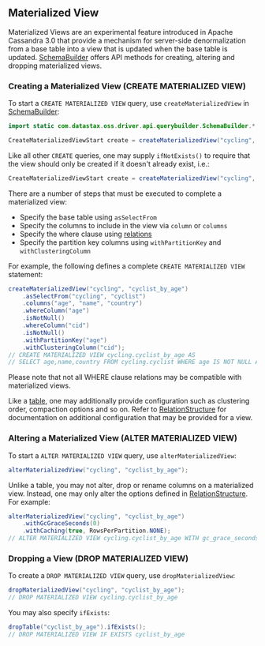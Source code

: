 <!--
Licensed to the Apache Software Foundation (ASF) under one
or more contributor license agreements.  See the NOTICE file
distributed with this work for additional information
regarding copyright ownership.  The ASF licenses this file
to you under the Apache License, Version 2.0 (the
"License"); you may not use this file except in compliance
with the License.  You may obtain a copy of the License at

  http://www.apache.org/licenses/LICENSE-2.0

Unless required by applicable law or agreed to in writing,
software distributed under the License is distributed on an
"AS IS" BASIS, WITHOUT WARRANTIES OR CONDITIONS OF ANY
KIND, either express or implied.  See the License for the
specific language governing permissions and limitations
under the License.
-->

## Materialized View

Materialized Views are an experimental feature introduced in Apache Cassandra 3.0 that provide a
mechanism for server-side denormalization from a base table into a view that is updated when the
base table is updated. [SchemaBuilder] offers API methods for creating, altering and dropping
materialized views.

### Creating a Materialized View (CREATE MATERIALIZED VIEW)

To start a `CREATE MATERIALIZED VIEW` query, use `createMaterializedView` in [SchemaBuilder]:

```java
import static com.datastax.oss.driver.api.querybuilder.SchemaBuilder.*;

CreateMaterializedViewStart create = createMaterializedView("cycling", "cyclist_by_age");
```

Like all other `CREATE` queries, one may supply `ifNotExists()` to require that the view should only
be created if it doesn't already exist, i.e.:

```java
CreateMaterializedViewStart create = createMaterializedView("cycling", "cyclist_by_age").ifNotExists();
```

There are a number of steps that must be executed to complete a materialized view:

* Specify the base table using `asSelectFrom`
* Specify the columns to include in the view via `column` or `columns` 
* Specify the where clause using [relations](../../relation)
* Specify the partition key columns using `withPartitionKey` and `withClusteringColumn`

For example, the following defines a complete `CREATE MATERIALIZED VIEW` statement:

```java
createMaterializedView("cycling", "cyclist_by_age")
    .asSelectFrom("cycling", "cyclist")
    .columns("age", "name", "country")
    .whereColumn("age")
    .isNotNull()
    .whereColumn("cid")
    .isNotNull()
    .withPartitionKey("age")
    .withClusteringColumn("cid");
// CREATE MATERIALIZED VIEW cycling.cyclist_by_age AS
// SELECT age,name,country FROM cycling.cyclist WHERE age IS NOT NULL AND cid IS NOT NULL PRIMARY KEY(age,cid) 
```

Please note that not all WHERE clause relations may be compatible with materialized views.

Like a [table](../table), one may additionally provide configuration such as clustering order,
compaction options and so on.  Refer to [RelationStructure] for documentation on additional
configuration that may be provided for a view.

### Altering a Materialized View (ALTER MATERIALIZED VIEW)

To start a `ALTER MATERIALIZED VIEW` query, use `alterMaterializedView`:

```java
alterMaterializedView("cycling", "cyclist_by_age");
```

Unlike a table, you may not alter, drop or rename columns on a materialized view.  Instead, one may
only alter the options defined in [RelationStructure].  For example:

```java
alterMaterializedView("cycling", "cyclist_by_age")
    .withGcGraceSeconds(0)
    .withCaching(true, RowsPerPartition.NONE);
// ALTER MATERIALIZED VIEW cycling.cyclist_by_age WITH gc_grace_seconds=0 AND caching={'keys':'ALL','rows_per_partition':'NONE'}
```

### Dropping a View (DROP MATERIALIZED VIEW)

To create a `DROP MATERIALIZED VIEW` query, use `dropMaterializedView`:

```java
dropMaterializedView("cycling", "cyclist_by_age");
// DROP MATERIALIZED VIEW cycling.cyclist_by_age
```

You may also specify `ifExists`:

```java
dropTable("cyclist_by_age").ifExists();
// DROP MATERIALIZED VIEW IF EXISTS cyclist_by_age
```

[SchemaBuilder]:     https://docs.datastax.com/en/drivers/java/4.17/com/datastax/oss/driver/api/querybuilder/SchemaBuilder.html
[RelationStructure]: https://docs.datastax.com/en/drivers/java/4.17/com/datastax/oss/driver/api/querybuilder/schema/RelationStructure.html
